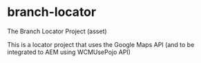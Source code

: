 # branch-locator
The Branch Locator Project (asset)

This is a locator project that uses the Google Maps API (and to be integrated to AEM using WCMUsePojo API)

